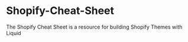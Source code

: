 # Shopify-Cheat-Sheet
The Shopify Cheat Sheet is a resource for building Shopify Themes with Liquid
